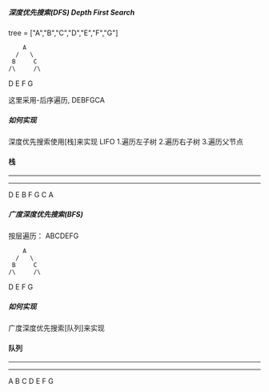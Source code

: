 ##### 深度优先搜索(DFS) Depth First Search

tree = ["A","B","C","D","E","F","G"]

        A
      /   \
     B     C
    /\     /\
   D  E   F  G

这里采用-后序遍历, DEBFGCA


 ##### 如何实现
 深度优先搜索使用[栈]来实现 LIFO
1.遍历左子树
2.遍历右子树
3.遍历父节点

#### 栈
---------------

---------------
D E B F G C A



##### 广度深度优先搜索(BFS)
按层遍历： ABCDEFG

        A
      /   \
     B     C
    /\     /\
   D  E   F  G


 ##### 如何实现
 广度深度优先搜索[队列]来实现
#### 队列

---------------

---------------
A B C D E F G